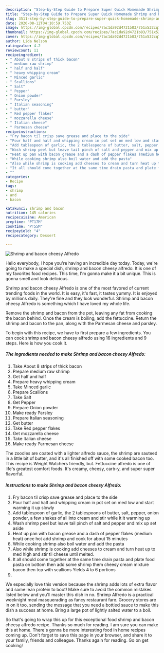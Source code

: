 ```yaml
---
description: "Step-by-Step Guide to Prepare Super Quick Homemade Shrimp and bacon cheesy Alfredo"
title: "Step-by-Step Guide to Prepare Super Quick Homemade Shrimp and bacon cheesy Alfredo"
slug: 3511-step-by-step-guide-to-prepare-super-quick-homemade-shrimp-and-bacon-cheesy-alfredo
date: 2020-08-12T04:10:59.753Z
image: https://img-global.cpcdn.com/recipes/7ac1da92d4721b83/751x532cq70/shrimp-and-bacon-cheesy-alfredo-recipe-main-photo.jpg
thumbnail: https://img-global.cpcdn.com/recipes/7ac1da92d4721b83/751x532cq70/shrimp-and-bacon-cheesy-alfredo-recipe-main-photo.jpg
cover: https://img-global.cpcdn.com/recipes/7ac1da92d4721b83/751x532cq70/shrimp-and-bacon-cheesy-alfredo-recipe-main-photo.jpg
author: Lida Nelson
ratingvalue: 4.2
reviewcount: 11
recipeingredient:
- " About 8 strips of thick bacon"
- " medium raw shrimp"
- " half and half"
- " heavy whipping cream"
- " Minced garlic"
- " Scallions"
- " Salt"
- " Pepper"
- " Onion powder"
- " Parsley"
- " Italian seasoning"
- " butter"
- " Red pepper flakes"
- " mozzarella cheese"
- " Italian cheese"
- " Parmesan cheese"
recipeinstructions:
- "Fry bacon til crisp save grease and place to the side"
- "Pour half and half and whipping cream in pot set on med low and start warming it up slowly"
- "Add tablespoon of garlic, the 2 tablespoons of butter, salt, pepper, onion powder, a few shakes of all into cream and stir while it it warming up"
- "Wash shrimp peel but leave tail pinch of salt and pepper and mix up set aside"
- "Heat up pan with bacon grease and a dash of pepper flakes (medium heat) once hot add shrimp and cook for about 15 minutes"
- "While cooking shrimp also boil water and add the pasta"
- "Also while shrimp is cooking add cheeses to cream and turn heat up to med high and stir til cheese until melted."
- "It all should come together at the same time drain pasta and plate food pasta on bottom then add some shrimp them cheesy cream mixture bacon then top with scallions Yields 4 to 6 portions"
- ""
categories:
- Recipe
tags:
- shrimp
- and
- bacon

katakunci: shrimp and bacon 
nutrition: 145 calories
recipecuisine: American
preptime: "PT17M"
cooktime: "PT55M"
recipeyield: "4"
recipecategory: Dessert

---
```



![Shrimp and bacon cheesy Alfredo](https://img-global.cpcdn.com/recipes/7ac1da92d4721b83/751x532cq70/shrimp-and-bacon-cheesy-alfredo-recipe-main-photo.jpg)

Hello everybody, I hope you're having an incredible day today. Today, we're going to make a special dish, shrimp and bacon cheesy alfredo. It is one of my favorites food recipes. This time, I'm gonna make it a bit unique. This is gonna smell and look delicious.

Shrimp and bacon cheesy Alfredo is one of the most favored of current trending foods in the world. It is easy, it's fast, it tastes yummy. It is enjoyed by millions daily. They're fine and they look wonderful. Shrimp and bacon cheesy Alfredo is something which I have loved my whole life.

Remove the shrimp and bacon from the pot, leaving any fat from cooking the bacon behind. Once the cream is boiling, add the fettuccine. Return the shrimp and bacon to the pan, along with the Parmesan cheese and parsley.


To begin with this recipe, we have to first prepare a few ingredients. You can cook shrimp and bacon cheesy alfredo using 16 ingredients and 9 steps. Here is how you cook it.

<!--inarticleads1-->

##### The ingredients needed to make Shrimp and bacon cheesy Alfredo:

1. Take  About 8 strips of thick bacon
1. Prepare  medium raw shrimp
1. Get  half and half
1. Prepare  heavy whipping cream
1. Take  Minced garlic
1. Prepare  Scallions
1. Take  Salt
1. Get  Pepper
1. Prepare  Onion powder
1. Make ready  Parsley
1. Prepare  Italian seasoning
1. Get  butter
1. Take  Red pepper flakes
1. Get  mozzarella cheese
1. Take  Italian cheese
1. Make ready  Parmesan cheese


The zoodles are coated with a lighter alfredo sauce, the shrimp are sauteed in a little bit of butter, and it&#39;s all finished off with some cooked bacon too. This recipe is Weight Watchers friendly, but. Fettuccine alfredo is one of life&#39;s greatest comfort foods. It&#39;s creamy, cheesy, carb-y, and super super flavorful. 

<!--inarticleads2-->

##### Instructions to make Shrimp and bacon cheesy Alfredo:

1. Fry bacon til crisp save grease and place to the side
1. Pour half and half and whipping cream in pot set on med low and start warming it up slowly
1. Add tablespoon of garlic, the 2 tablespoons of butter, salt, pepper, onion powder, a few shakes of all into cream and stir while it it warming up
1. Wash shrimp peel but leave tail pinch of salt and pepper and mix up set aside
1. Heat up pan with bacon grease and a dash of pepper flakes (medium heat) once hot add shrimp and cook for about 15 minutes
1. While cooking shrimp also boil water and add the pasta
1. Also while shrimp is cooking add cheeses to cream and turn heat up to med high and stir til cheese until melted.
1. It all should come together at the same time drain pasta and plate food pasta on bottom then add some shrimp them cheesy cream mixture bacon then top with scallions Yields 4 to 6 portions
1. 


We especially love this version because the shrimp adds lots of extra flavor and some lean protein to boot! Make sure to avoid the common mistakes listed below and you&#39;ll master this dish in no. Shrimp Alfredo is a practical weeknight meal masquerading as fancy restaurant fare. Grocery stores are in on it too, sending the message that you need a bottled sauce to make this dish a success at home. Bring a large pot of lightly salted water to a boil. 

So that's going to wrap this up for this exceptional food shrimp and bacon cheesy alfredo recipe. Thanks so much for reading. I am sure you can make this at home. There's gonna be more interesting food in home recipes coming up. Don't forget to save this page in your browser, and share it to your family, friends and colleague. Thanks again for reading. Go on get cooking!
